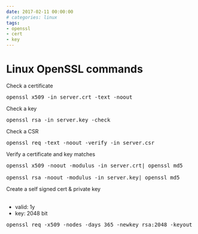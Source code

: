 ```yaml
--- 
date: 2017-02-11 00:00:00
# categories: linux
tags: 
- openssl
- cert
- key
---
```

# Linux OpenSSL commands

Check a certificate

<pre>openssl x509 -in server.crt -text -noout</pre>
Check a key
    
<pre>openssl rsa -in server.key -check</pre>
Check a CSR
<pre>openssl req -text -noout -verify -in server.csr</pre>
Verify a certificate and key matches
<pre>openssl x509 -noout -modulus -in server.crt| openssl md5<br>
openssl rsa -noout -modulus -in server.key| openssl md5</pre>
Create a self signed cert & private key<br><br>
- valid: 1y<br>
- key: 2048 bit

<pre>openssl req -x509 -nodes -days 365 -newkey rsa:2048 -keyout selfsigned.key -out selfsigned.crt</pre>
